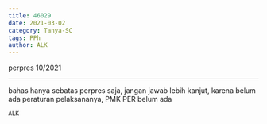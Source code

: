 ```yaml
---
title: 46029
date: 2021-03-02
category: Tanya-SC
tags: PPh
author: ALK
---
```


perpres 10/2021

---

bahas hanya sebatas perpres saja, jangan jawab lebih kanjut, karena belum ada peraturan pelaksananya, PMK PER belum ada

`ALK`
